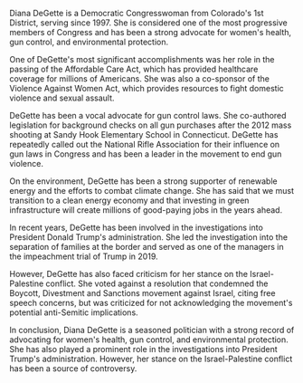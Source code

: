 Diana DeGette is a Democratic Congresswoman from Colorado's 1st District, serving since 1997. She is considered one of the most progressive members of Congress and has been a strong advocate for women's health, gun control, and environmental protection.

One of DeGette's most significant accomplishments was her role in the passing of the Affordable Care Act, which has provided healthcare coverage for millions of Americans. She was also a co-sponsor of the Violence Against Women Act, which provides resources to fight domestic violence and sexual assault.

DeGette has been a vocal advocate for gun control laws. She co-authored legislation for background checks on all gun purchases after the 2012 mass shooting at Sandy Hook Elementary School in Connecticut. DeGette has repeatedly called out the National Rifle Association for their influence on gun laws in Congress and has been a leader in the movement to end gun violence.

On the environment, DeGette has been a strong supporter of renewable energy and the efforts to combat climate change. She has said that we must transition to a clean energy economy and that investing in green infrastructure will create millions of good-paying jobs in the years ahead.

In recent years, DeGette has been involved in the investigations into President Donald Trump's administration. She led the investigation into the separation of families at the border and served as one of the managers in the impeachment trial of Trump in 2019.

However, DeGette has also faced criticism for her stance on the Israel-Palestine conflict. She voted against a resolution that condemned the Boycott, Divestment and Sanctions movement against Israel, citing free speech concerns, but was criticized for not acknowledging the movement's potential anti-Semitic implications.

In conclusion, Diana DeGette is a seasoned politician with a strong record of advocating for women's health, gun control, and environmental protection. She has also played a prominent role in the investigations into President Trump's administration. However, her stance on the Israel-Palestine conflict has been a source of controversy.
